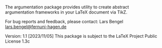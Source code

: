 The argumentation package provides utility to create abstract argumentation frameworks in your LaTeX document via TikZ.


For bug reports and feedback, please contact:
Lars Bengel <lars.bengel@fernuni-hagen.de>

Version: 1.1 [2023/11/05]
This package is subject to the LaTeX Project Public License 1.3c